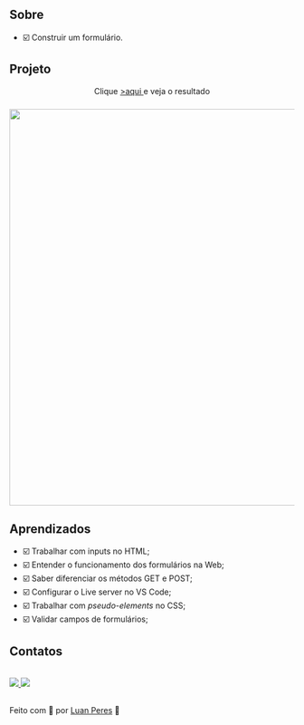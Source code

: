 ## Sobre
- ☑️ Construir um formulário.

## Projeto

<p align="center"> Clique <a href="https://oluanperes.github.io/explorer-rocketseat/stage-03/projeto-04/index.html" target="_blank">>aqui </a>e veja o resultado</p>
<h3 align="center">
  <img width="700px" src="https://i.imgur.com/jaBgNTR.gif">
</h3>

## Aprendizados

- ☑️  Trabalhar com inputs no HTML;
- ☑️  Entender o funcionamento dos formulários na Web;
- ☑️  Saber diferenciar os métodos GET e POST;
- ☑️  Configurar o Live server no VS Code;
- ☑️  Trabalhar com *pseudo-elements* no CSS;
- ☑️  Validar campos de formulários;

## Contatos

<div>
  <br>
  <a href="https://www.linkedin.com/in/oluanperes/" target="_blank">
    <img src="https://img.shields.io/badge/-LinkedIn-%230077B5?style=for-the-badge&logo=linkedin&logoColor=white" target="_blank">
  </a>
  <a href = "mailto:oluanperes@gmail.com">
    <img src="https://img.shields.io/badge/-Gmail-%23333?style=for-the-badge&logo=gmail&logoColor=white" target="_blank">
  </a>
</div>

##

Feito com 💜 por [Luan Peres](https://github.com/oluanperes) 👋